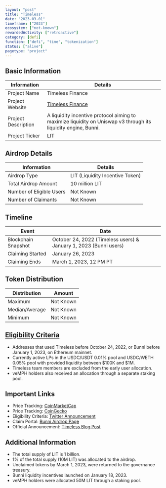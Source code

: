 ```yaml
---
layout: "post"
title: "Timeless"
date: "2023-03-01"
timeframe: ["2023"]
ecosystem: ["not-known"]
rewardedActivity: ["retroactive"]
category: [defi]
function: ["defi", "time", "tokenization"]
status: ["alive"]
pagetype: "project"
---
```


## Basic Information
| Information        | Details |
|--------------------|---------|
| Project Name      | Timeless Finance |
| Project Website   | [Timeless Finance](https://timelessfi.com) |
| Project Description | A liquidity incentive protocol aiming to maximize liquidity on Uniswap v3 through its liquidity engine, Bunni. |
| Project Ticker    | LIT |

## Airdrop Details
| Information               | Details |
|---------------------------|---------|
| Airdrop Type             | LIT (Liquidity Incentive Token) |
| Total Airdrop Amount     | 10 million LIT |
| Number of Eligible Users | Not Known |
| Number of Claimants     | Not Known |

## Timeline
| Event                | Date |
|----------------------|------|
| Blockchain Snapshot | October 24, 2022 (Timeless users) & January 1, 2023 (Bunni users) |
| Claiming Started    | January 26, 2023 |
| Claiming Ends      | March 1, 2023, 12 PM PT |

## Token Distribution
| Distribution   | Amount |
|---------------|--------|
| Maximum       | Not Known |
| Median/Average | Not Known |
| Minimum       | Not Known |

## [Eligibility Criteria](https://x.com/bunni_xyz/status/1618354722385330176)
- Addresses that used Timeless before October 24, 2022, or Bunni before January 1, 2023, on Ethereum mainnet.
- Currently active LPs in the USDC/USDT 0.01% pool and USDC/WETH 0.05% pool with provided liquidity between $100K and $1M.
- Timeless team members are excluded from the early user allocation.
- veMPH holders also received an allocation through a separate staking pool.

## Important Links
- Price Tracking: [CoinMarketCap](https://coinmarketcap.com/currencies/timeless)
- Price Tracking: [CoinGecko](https://www.coingecko.com/en/coins/timeless)
- Eligibility Criteria: [Twitter Announcement](https://x.com/bunni_xyz/status/1618354722385330176)
- Claim Portal: [Bunni Airdrop Page](https://bunni.pro/airdrop)
- Official Announcement: [Timeless Blog Post](https://blog.timelessfi.com/posts/token-launch/)

## Additional Information
- The total supply of LIT is 1 billion.
- 1% of the total supply (10M LIT) was allocated to the airdrop.
- Unclaimed tokens by March 1, 2023, were returned to the governance treasury.
- Bunni liquidity incentives launched on January 18, 2023.
- veMPH holders were allocated 50M LIT through a staking pool.